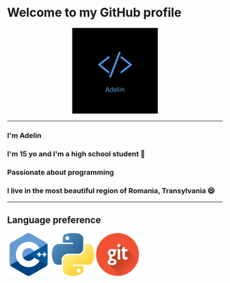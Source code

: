 # Welcome to my GitHub profile
<p align="center">
<img src="Adelin.png" width="200" height="200" /> 
</p>
  
___________________________________________________

### I'm Adelin
### I'm 15 yo and I'm a high school student 📖
### Passionate about programming
### I live in the most beautiful region of Romania, Transylvania 😄

___________________________________________________

## Language preference
<img src="c++.png" width="100" height="100" /> <img src="python.png" width="100" height="100" /> <img src="git.png" width="100" height="100" /> 
